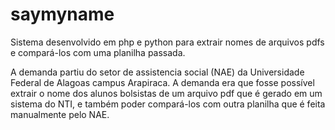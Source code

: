 # saymyname
Sistema desenvolvido em php e python para extrair nomes de arquivos pdfs e compará-los com uma planilha passada.

A demanda partiu do setor de assistencia social (NAE) da Universidade Federal de Alagoas campus Arapiraca. 
A demanda era que fosse possível extrair o nome dos alunos bolsistas de um arquivo pdf que é gerado em um sistema do NTI, e também poder compará-los com outra planilha que é feita manualmente pelo NAE.


